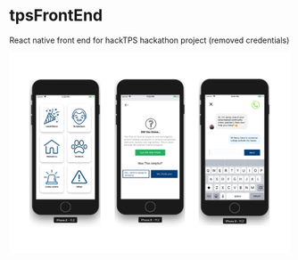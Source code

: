 # tpsFrontEnd
React native front end for hackTPS hackathon project (removed credentials)

![alt text](https://github.com/kayleoss/resoTPS/blob/master/hackTPS.png)



